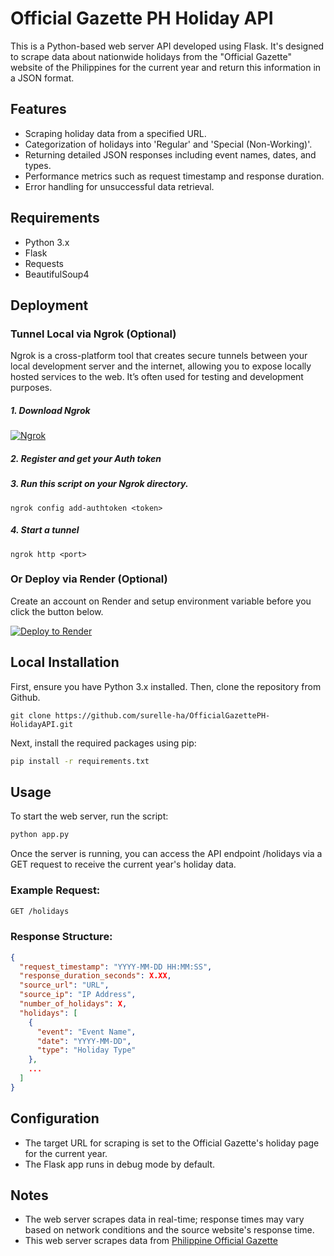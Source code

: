 # Official Gazette PH Holiday API

This is a Python-based web server API developed using Flask. It's designed to scrape data about nationwide holidays from the "Official Gazette" website of the Philippines for the current year and return this information in a JSON format.

## Features

- Scraping holiday data from a specified URL.
- Categorization of holidays into 'Regular' and 'Special (Non-Working)'.
- Returning detailed JSON responses including event names, dates, and types.
- Performance metrics such as request timestamp and response duration.
- Error handling for unsuccessful data retrieval.

## Requirements

- Python 3.x
- Flask
- Requests
- BeautifulSoup4

## Deployment

### Tunnel Local via Ngrok (Optional)

Ngrok is a cross-platform tool that creates secure tunnels between your local development server and the internet, allowing you to expose locally hosted services to the web. It’s often used for testing and development purposes.

##### 1. Download Ngrok

[![Ngrok](https://img.shields.io/badge/Ngrok-purple?style=for-the-badge&logo=ngrok)](https://ngrok.com/download)

##### 2. Register and get your Auth token

##### 3. Run this script on your Ngrok directory.

    ngrok config add-authtoken <token>

##### 4. Start a tunnel

    ngrok http <port>

### Or Deploy via Render (Optional)

Create an account on Render and setup environment variable before you click the button below.

[![Deploy to Render](https://render.com/images/deploy-to-render-button.svg)](https://render.com/deploy?repo=https://github.com/surelle-ha/OfficialGazettePH-HolidayAPI.git)

## Local Installation

First, ensure you have Python 3.x installed. Then, clone the repository from Github.

```git
git clone https://github.com/surelle-ha/OfficialGazettePH-HolidayAPI.git
```

Next, install the required packages using pip:

```bash
pip install -r requirements.txt
```

## Usage

To start the web server, run the script:

```bash
python app.py
```

Once the server is running, you can access the API endpoint /holidays via a GET request to receive the current year's holiday data.

### Example Request:

```bash
GET /holidays
```

### Response Structure:

```json
{
  "request_timestamp": "YYYY-MM-DD HH:MM:SS",
  "response_duration_seconds": X.XX,
  "source_url": "URL",
  "source_ip": "IP Address",
  "number_of_holidays": X,
  "holidays": [
    {
      "event": "Event Name",
      "date": "YYYY-MM-DD",
      "type": "Holiday Type"
    },
    ...
  ]
}
```

## Configuration

- The target URL for scraping is set to the Official Gazette's holiday page for the current year.
- The Flask app runs in debug mode by default.

## Notes

- The web server scrapes data in real-time; response times may vary based on network conditions and the source website's response time.
- This web server scrapes data from [Philippine Official Gazette](https://www.officialgazette.gov.ph/nationwide-holidays/)
